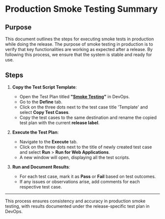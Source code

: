 ﻿# Production Smoke Testing Summary

## Purpose
This document outlines the steps for executing smoke tests in production while doing the release. The purpose of smoke testing in production is to verify that key functionalities are working as expected after a release. By following this process, we ensure that the system is stable and ready for use.

## Steps

1. **Copy the Test Script Template**:
    - Open the Test Plan titled **"[Smoke Testing](https://dfe-ssp.visualstudio.com/s198-DfE-Benchmarking-service/_testPlans/define?planId=218463&suiteId=234919)"** in DevOps.
    - Go to the **Define** tab.
    - Click on the three dots next to the test case title 'Template' and select **Copy Test Cases**.
    - Copy the test cases to the same destination and rename the copied test plan with the current **release label**.

2. **Execute the Test Plan**:
    - Navigate to the **Execute** tab.
    - Click on the three dots next to the title of newly created test case and select **Run** > **Run for Web Applications**.
    - A new window will open, displaying all the test scripts.

3. **Run and Document Results**:
    - For each test case, mark it as **Pass** or **Fail** based on test outcomes.
    - If any issues or observations arise, add comments for each respective test case.

---

This process ensures consistency and accuracy in production smoke testing, with results documented under the release-specific test plan in DevOps.
